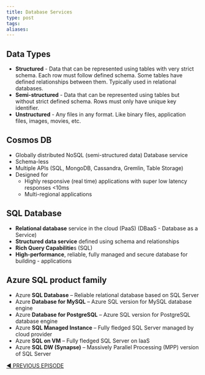 ```yaml
---
title: Database Services
type: post
tags: 
aliases:
---
```

## Data Types

- **Structured** - Data that can be represented using tables with very strict schema. Each row must follow defined schema. Some tables have defined relationships between them. Typically used in relational databases.
- **Semi-structured** - Data that can be represented using tables but without strict defined schema. Rows must only have unique key identifier.
- **Unstructured** - Any files in any format. Like binary files, application files, images, movies, etc.

## Cosmos DB

- Globally distributed NoSQL (semi-structured data) Database service
- Schema-less
- Multiple APIs (SQL, MongoDB, Cassandra, Gremlin, Table Storage)
- Designed for
    - Highly responsive (real time) applications with super low latency responses <10ms
    - Multi-regional applications

## SQL Database

- **Relational database** service in the cloud (PaaS) (DBaaS - Database as a Service)
- **Structured data service** defined using schema and relationships
- **Rich Query Capabilitie**s (SQL)
- **High-performance**, reliable, fully managed and secure database for building - applications

## Azure SQL product family

- Azure **SQL Database** – Reliable relational database based on SQL Server
- Azure **Database for MySQL** – Azure SQL version for MySQL database engine
- Azure **Database for PostgreSQL** – Azure SQL version for PostgreSQL database engine
- Azure **SQL Managed Instance** – Fully fledged SQL Server managed by cloud provider
- Azure **SQL on VM** – Fully fledged SQL Server on IaaS
- Azure **SQL DW (Synapse)** – Massively Parallel Processing (MPP) version of SQL Server

[◀ PREVIOUS EPISODE](https://marczak.io/az-900/episode-11/cheat-sheet/)